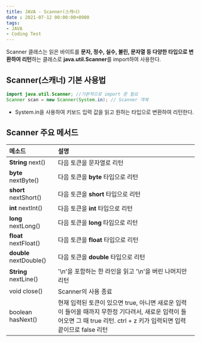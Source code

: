 ```yaml
---
title: JAVA - Scanner(스캐너)
date : 2021-07-12 00:00:00+0900
tags:
- JAVA
- Coding Test
---
```

   
Scanner 클래스는 읽은 바이트를 **문자, 정수, 실수, 불린, 문자열 등 다양한 타입으로 변환하여 리턴**하는 클래스로 **java.util.Scanner**를 import하여 사용한다.

## Scanner(스캐너) 기본 사용법

``` java
import java.util.Scanner; //기본적으로 import 문 필요
Scanner scan = new Scanner(System.in); // Scanner 객체
```

- System.in을 사용하여 키보드 입력 값을 읽고 원하는 타입으로 변환하여 리턴한다.

## Scanner 주요 메서드

| 메소드 | 설명 |   
| :--- | :--- |
| **String** next() | 다음 토큰을 문자열로 리턴 |
| **byte** nextByte() | 다음 토큰을 **byte** 타입으로 리턴  |
| **short** nextShort() | 다음 토큰을 **short** 타입으로 리턴 |
| **int** nextInt() | 다음 토큰을 **int** 타입으로 리턴 |
| **long** nextLong() | 다음 토큰을 **long** 타입으로 리턴 |
| **float** nextFloat() | 다음 토큰을 **float** 타입으로 리턴 |
| **double** nextDouble() | 다음 토큰을 **double** 타입으로 리턴 |
| **String** nextLine() | '\n'을 포함하는 한 라인을 읽고 '\n'을 버린 나머지만 리턴 |
| void close() | Scanner의 사용 종료 |
| boolean hasNext() | 현재 입력된 토큰이 있으면 true, 아니면 새로운 입력이 들어올 때까지 무한정 기다려서, 새로운 입력이 들어오면 그 때 true 리턴. ctrl + z 키가 입력되면 입력 끝이므로 false 리턴 |
